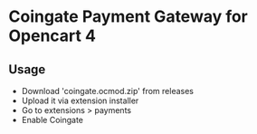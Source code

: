 # Coingate Payment Gateway for Opencart 4

## Usage

- Download 'coingate.ocmod.zip' from releases
- Upload it via extension installer
- Go to extensions > payments
- Enable Coingate
